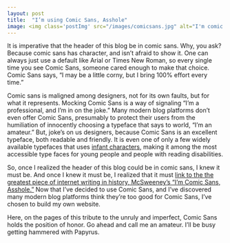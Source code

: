 ```yaml
---
layout: post
title:  "I’m using Comic Sans, Asshole"
image: <img class='postImg' src="/images/comicsans.jpg" alt="I'm comic sans, asshole"/>
---
```

It is imperative that the header of this blog be in comic sans. Why, you ask? Because comic sans has character, and isn’t afraid to show it. One can always just use a default like Arial or Times New Roman, so every single time you see Comic Sans, someone cared enough to make that choice. Comic Sans says, “I may be a little corny, but I bring 100% effort every time.” 

Comic sans is maligned among designers, not for its own faults, but for what it represents. Mocking Comic Sans is a way of signaling “I’m a professional, and I’m in on the joke.” Many modern blog platforms don’t even offer Comic Sans, presumably to protect their users from the humiliation of innocently choosing a typeface that says to world, “I’m an amateur.” But, joke’s on us designers, because Comic Sans is an excellent typeface, both readable and friendly. It is even one of only a few widely available typefaces that uses [infant characters](https://en.wikipedia.org/wiki/Category:Typefaces_with_infant_variants), making it among the most accessible type faces for young people and people with reading disabilities.

So, once I realized the header of this blog could be in comic sans, I knew it must be. And once I knew it must be, I realized that it must [link to the the greatest piece of internet writing in history, McSweeney’s “I’m Comic Sans, Asshole.”](https://www.mcsweeneys.net/articles/im-comic-sans-asshole) Now that I’ve decided to use Comic Sans, and I’ve discovered many modern blog platforms think they’re too good for Comic Sans, I’ve chosen to build my own website.  

Here, on the pages of this tribute to the unruly and imperfect, Comic Sans holds the position of honor. Go ahead and call me an amateur. I’ll be busy getting hammered with Papyrus.
